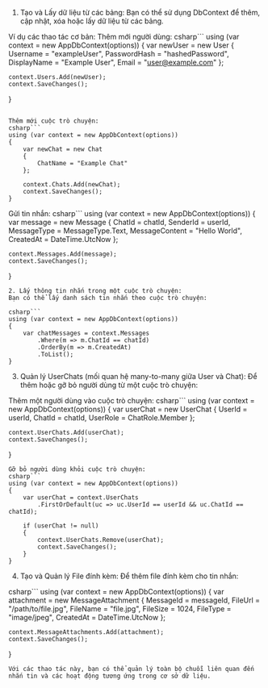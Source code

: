 ﻿1. Tạo và Lấy dữ liệu từ các bảng:
Bạn có thể sử dụng DbContext để thêm, cập nhật, xóa hoặc lấy dữ liệu từ các bảng.

Ví dụ các thao tác cơ bản:
Thêm mới người dùng:
csharp```
using (var context = new AppDbContext(options))
{
    var newUser = new User
    {
        Username = "exampleUser",
        PasswordHash = "hashedPassword",
        DisplayName = "Example User",
        Email = "user@example.com"
    };

    context.Users.Add(newUser);
    context.SaveChanges();
}
```

Thêm mới cuộc trò chuyện:
csharp```
using (var context = new AppDbContext(options))
{
    var newChat = new Chat
    {
        ChatName = "Example Chat"
    };

    context.Chats.Add(newChat);
    context.SaveChanges();
}
```
Gửi tin nhắn:
csharp```
using (var context = new AppDbContext(options))
{
    var message = new Message
    {
        ChatId = chatId,
        SenderId = userId,
        MessageType = MessageType.Text,
        MessageContent = "Hello World",
        CreatedAt = DateTime.UtcNow
    };

    context.Messages.Add(message);
    context.SaveChanges();
}
```
2. Lấy thông tin nhắn trong một cuộc trò chuyện:
Bạn có thể lấy danh sách tin nhắn theo cuộc trò chuyện:

csharp```
using (var context = new AppDbContext(options))
{
    var chatMessages = context.Messages
        .Where(m => m.ChatId == chatId)
        .OrderBy(m => m.CreatedAt)
        .ToList();
}
```
3. Quản lý UserChats (mối quan hệ many-to-many giữa User và Chat):
Để thêm hoặc gỡ bỏ người dùng từ một cuộc trò chuyện:

Thêm một người dùng vào cuộc trò chuyện:
csharp```
using (var context = new AppDbContext(options))
{
    var userChat = new UserChat
    {
        UserId = userId,
        ChatId = chatId,
        UserRole = ChatRole.Member
    };

    context.UserChats.Add(userChat);
    context.SaveChanges();
}
```
Gỡ bỏ người dùng khỏi cuộc trò chuyện:
csharp```
using (var context = new AppDbContext(options))
{
    var userChat = context.UserChats
        .FirstOrDefault(uc => uc.UserId == userId && uc.ChatId == chatId);

    if (userChat != null)
    {
        context.UserChats.Remove(userChat);
        context.SaveChanges();
    }
}
```
4. Tạo và Quản lý File đính kèm:
Để thêm file đính kèm cho tin nhắn:

csharp```
using (var context = new AppDbContext(options))
{
    var attachment = new MessageAttachment
    {
        MessageId = messageId,
        FileUrl = "/path/to/file.jpg",
        FileName = "file.jpg",
        FileSize = 1024,
        FileType = "image/jpeg",
        CreatedAt = DateTime.UtcNow
    };

    context.MessageAttachments.Add(attachment);
    context.SaveChanges();
}
```
Với các thao tác này, bạn có thể quản lý toàn bộ chuỗi liên quan đến nhắn tin và các hoạt động tương ứng trong cơ sở dữ liệu.
